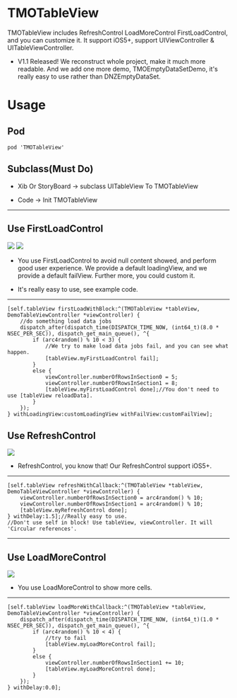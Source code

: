 TMOTableView
============

TMOTableView includes RefreshControl LoadMoreControl FirstLoadControl, and you can customize it. It support iOS5+, support UIViewController &amp; UITableViewController.

* V1.1 Released! We reconstruct whole project, make it much more readable. And we add one more demo, TMOEmptyDataSetDemo, it's really easy to use rather than DNZEmptyDataSet.

# Usage

## Pod

`pod 'TMOTableView'`

## Subclass(Must Do)

* Xib Or StoryBoard -> subclass UITableView To TMOTableView

* Code -> Init TMOTableView

---

## Use FirstLoadControl

![](https://raw.githubusercontent.com/duowan/TMOTableView/master/Wiki/1.gif) ![](https://raw.githubusercontent.com/duowan/TMOTableView/master/Wiki/4.gif)

* You use FirstLoadControl to avoid null content showed, and perform good user experience. We provide a  default loadingView, and we provide a default failView. Further more, you could custom it.

* It's really easy to use, see example code.

---

    [self.tableView firstLoadWithBlock:^(TMOTableView *tableView, DemoTableViewController *viewController) {
        //do something load data jobs
        dispatch_after(dispatch_time(DISPATCH_TIME_NOW, (int64_t)(8.0 * NSEC_PER_SEC)), dispatch_get_main_queue(), ^{
            if (arc4random() % 10 < 3) {
                //We try to make load data jobs fail, and you can see what happen.
                [tableView.myFirstLoadControl fail];
            }
            else {
                viewController.numberOfRowsInSection0 = 5;
                viewController.numberOfRowsInSection1 = 8;
                [tableView.myFirstLoadControl done];//You don't need to use [tableView reloadData].
            }
        });
    } withLoadingView:customLoadingView withFailView:customFailView];


## Use RefreshControl

![](https://raw.githubusercontent.com/duowan/TMOTableView/master/Wiki/2.gif)

* RefreshControl, you know that! Our RefreshControl support iOS5+.

---

    [self.tableView refreshWithCallback:^(TMOTableView *tableView, DemoTableViewController *viewController) {
        viewController.numberOfRowsInSection0 = arc4random() % 10;
        viewController.numberOfRowsInSection1 = arc4random() % 10;
        [tableView.myRefreshControl done];
    } withDelay:1.5];//Really easy to use.
    //Don't use self in block! Use tableView, viewController. It will 'Circular references'.

---

## Use LoadMoreControl

![](https://raw.githubusercontent.com/duowan/TMOTableView/master/Wiki/3.gif)

* You use LoadMoreControl to show more cells.

---

    [self.tableView loadMoreWithCallback:^(TMOTableView *tableView, DemoTableViewController *viewController) {
        dispatch_after(dispatch_time(DISPATCH_TIME_NOW, (int64_t)(1.0 * NSEC_PER_SEC)), dispatch_get_main_queue(), ^{
            if (arc4random() % 10 < 4) {
                //try to fail
                [tableView.myLoadMoreControl fail];
            }
            else {
                viewController.numberOfRowsInSection1 += 10;
                [tableView.myLoadMoreControl done];
            }
        });
    } withDelay:0.0];

